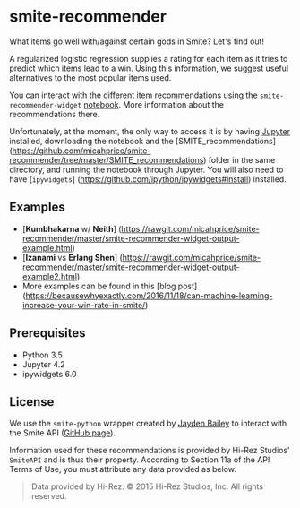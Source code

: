 # smite-recommender

What items go well with/against certain gods in Smite? Let's find out!


A regularized logistic regression supplies a rating for each item as it tries to predict which items lead to a win. Using this information, we suggest useful alternatives to the most popular items used.

You can interact with the different item recommendations using the `smite-recommender-widget` [notebook](https://github.com/micahprice/smite-recommender/blob/master/smite-recommender-widget.ipynb). More information about the recommendations there.

Unfortunately, at the moment, the only way to access it is by having [Jupyter](http://jupyter.org/) installed, downloading the notebook and the [SMITE_recommendations] (https://github.com/micahprice/smite-recommender/tree/master/SMITE_recommendations) folder in the same directory, and running the notebook through Jupyter. You will also need to have [`ipywidgets`] (https://github.com/ipython/ipywidgets#install) installed.



## Examples
- [**Kumbhakarna** w/ **Neith**] (https://rawgit.com/micahprice/smite-recommender/master/smite-recommender-widget-output-example.html)
- [**Izanami** vs **Erlang Shen**] (https://rawgit.com/micahprice/smite-recommender/master/smite-recommender-widget-output-example2.html)
- More examples can be found in this [blog post] (https://becausewhyexactly.com/2016/11/18/can-machine-learning-increase-your-win-rate-in-smite/)


## Prerequisites
- Python 3.5
- Jupyter 4.2
- ipywidgets 6.0


## License
 We use the `smite-python` wrapper created by [Jayden Bailey](http://twitter.com/jaydenkieran) to interact with the Smite API ([GitHub page](http://github.com/jaydenkieran/smite-python)).

Information used for these recommendations is provided by Hi-Rez Studios' `SmiteAPI` and is thus their property. According to Section 11a of the API Terms of Use, you must attribute any data provided as below.

> Data provided by Hi-Rez. © 2015 Hi-Rez Studios, Inc. All rights reserved.

